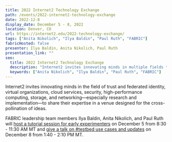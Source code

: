 ```yaml
---
title: 2022 Internet2 Technology Exchange
path: /events/2022-internet2-technology-exchange
date: 2022-12-8
display_date: December 5 - 8, 2022
location: Denver, CO
url: https://internet2.edu/2022-technology-exchange/
tags: ["Anita Nikolich", "Ilya Baldin", "Paul Ruth", "FABRIC"]
fabricHosted: false
presenter: Ilya Baldin, Anita Nikolich, Paul Ruth
presentation_link: ""
seo:
  title: 2022 Internet2 Technology Exchange
  description: "Internet2 invites innovating minds in multiple fields to share their expertise in a venue designed for the cross-pollination of ideas."
  keywords: ["Anita Nikolich", "Ilya Baldin", "Paul Ruth", "FABRIC"]
---
```


Internet2 invites innovating minds in the field of trust and federated identity, virtual organizations, cloud services, security, high-performance computing, storage, and networking—especially research and implementation—to share their expertise in a venue designed for the cross-pollination of ideas.

FABRIC leadership team members Ilya Baldin, Anita Nikolich, and Paul Ruth will [host a tutorial session for early experimenters](https://internet2.edu/2022-technology-exchange/tutorials/) on December 5 from 8:30 - 11:30 AM MT and [give a talk on #testbed use cases and updates](https://internet2.edu/2022-technology-exchange/2022-program/advanced-networking-sessions/) on December 8 from 1:40 - 2:10 PM MT.
